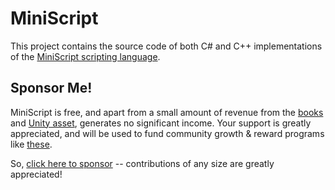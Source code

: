 # MiniScript

This project contains the source code of both C# and C++ implementations of the [MiniScript scripting language](http://miniscript.org).



## Sponsor Me!

MiniScript is free, and apart from a small amount of revenue from the [books](https://miniscript.org/books/) and [Unity asset](https://assetstore.unity.com/packages/tools/integration/miniscript-87926), generates no significant income.  Your support is greatly appreciated, and will be used to fund community growth & reward programs like [these](https://miniscript.org/earn.html).

So, [click here to sponsor](https://github.com/sponsors/JoeStrout) -- contributions of any size are greatly appreciated!
